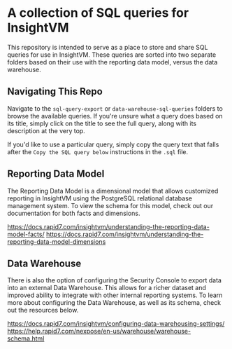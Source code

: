 # A collection of SQL queries for InsightVM

This repository is intended to serve as a place to store and share SQL queries for use in InsightVM. These queries are sorted into two separate folders based on their use with the reporting data model, versus the data warehouse.

## Navigating This Repo

Navigate to the `sql-query-export` or `data-warehouse-sql-queries` folders to browse the available queries. If you're unsure what a query does based on its title, simply click on the title to see the full query, along with its description at the very top.

If you'd like to use a particular query, simply copy the query text that falls after the `Copy the SQL query below` instructions in the `.sql` file.

## Reporting Data Model

The Reporting Data Model is a dimensional model that allows customized reporting in InsightVM using the PostgreSQL relational database management system. To view the schema for this model, check out our documentation for both facts and dimensions.

https://docs.rapid7.com/insightvm/understanding-the-reporting-data-model-facts/
https://docs.rapid7.com/insightvm/understanding-the-reporting-data-model-dimensions

## Data Warehouse

There is also the option of configuring the Security Console to export data into an external Data Warehouse. This allows for a richer dataset and improved ability to integrate with other internal reporting systems. To learn more about configuring the Data Warehouse, as well as its schema, check out the resources below.

https://docs.rapid7.com/insightvm/configuring-data-warehousing-settings/
https://help.rapid7.com/nexpose/en-us/warehouse/warehouse-schema.html
